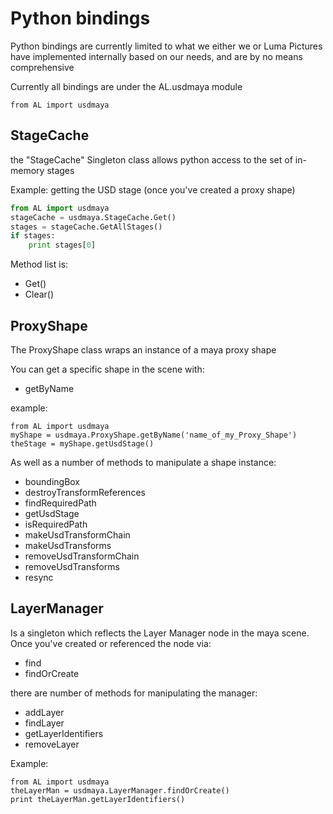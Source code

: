 
# Python bindings
Python bindings are currently limited to what we either we or Luma Pictures have implemented internally based on our needs, and are by no means comprehensive

Currently all bindings are under the AL.usdmaya module
```
from AL import usdmaya
```

## StageCache
the "StageCache" Singleton class  allows python access to the set of in-memory stages 


Example: getting the USD stage (once you've created a proxy shape)
```python
from AL import usdmaya
stageCache = usdmaya.StageCache.Get()
stages = stageCache.GetAllStages()
if stages:
    print stages[0]
```


Method list is:
+ Get()
+ Clear()


## ProxyShape

The ProxyShape class wraps an instance of a maya proxy shape

You can get a specific shape in the scene with:
+ getByName

example:
```
from AL import usdmaya
myShape = usdmaya.ProxyShape.getByName('name_of_my_Proxy_Shape')
theStage = myShape.getUsdStage()
```

As well as a number of methods to manipulate a shape instance:
+ boundingBox
+ destroyTransformReferences
+ findRequiredPath
+ getUsdStage
+ isRequiredPath
+ makeUsdTransformChain
+ makeUsdTransforms
+ removeUsdTransformChain
+ removeUsdTransforms
+ resync


## LayerManager
Is a singleton which reflects the Layer Manager node in the maya scene. Once you've created or referenced the node via:
+ find
+ findOrCreate

there are  number of methods for manipulating the manager:
+ addLayer
+ findLayer
+ getLayerIdentifiers
+ removeLayer


Example:
```
from AL import usdmaya
theLayerMan = usdmaya.LayerManager.findOrCreate()
print theLayerMan.getLayerIdentifiers()
```
